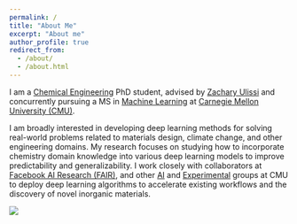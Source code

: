 ```yaml
---
permalink: /
title: "About Me"
excerpt: "About me"
author_profile: true
redirect_from: 
  - /about/
  - /about.html
---
```


I am a [Chemical Engineering](https://www.cheme.engineering.cmu.edu/) PhD student, advised by [Zachary Ulissi](https://ulissigroup.cheme.cmu.edu/) and concurrently pursuing a MS in [Machine Learning](https://www.ml.cmu.edu/) at [Carnegie Mellon University (CMU)](https://www.cmu.edu/).

I am broadly interested in developing deep learning methods for solving real-world problems related to materials design, climate change, and other engineering domains. 
My research focuses on studying how to incorporate chemistry domain knowledge into various deep learning models to improve predictability and generalizability. 
I work closely with collaborators at [Facebook AI Research (FAIR)](https://ai.facebook.com/), and other [AI](https://sites.google.com/view/barati) and [Experimental](http://uhv.cheme.cmu.edu/) groups at CMU to deploy deep learning algorithms to accelerate existing workflows and the discovery of novel inorganic materials. 


<img src="../images/publications/co_system.gif">